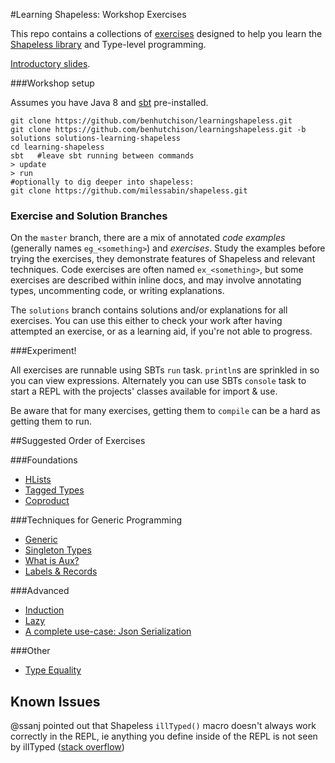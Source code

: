 #Learning Shapeless: Workshop Exercises

This repo contains a collections of [exercises](./src/main/scala) designed to help you learn the 
[Shapeless library](https://github.com/milessabin/shapeless) and Type-level programming. 

[Introductory slides](http://benhutchison.github.io/learningshapeless/slides/#/).

###Workshop setup

Assumes you have Java 8 and [sbt](http://www.scala-sbt.org/) pre-installed.

```
git clone https://github.com/benhutchison/learningshapeless.git
git clone https://github.com/benhutchison/learningshapeless.git -b solutions solutions-learning-shapeless
cd learning-shapeless
sbt   #leave sbt running between commands
> update
> run
#optionally to dig deeper into shapeless:
git clone https://github.com/milessabin/shapeless.git
```

### Exercise and Solution Branches 

On the `master` branch, there are a mix of annotated *code examples* (generally names `eg_<something>`) and *exercises*. 
Study the examples before trying the exercises, they demonstrate  features of Shapeless and relevant techniques.
 Code exercises are often named `ex_<something>`, but some exercises are described within inline docs, and may involve 
 annotating types, uncommenting code, or writing explanations.
 
The `solutions` branch contains solutions and/or explanations for all exercises. You can use this either to check your work 
after having attempted an exercise, or as a learning aid, if you're not able to progress.
 
###Experiment!
 
All exercises are runnable using SBTs `run` task. `println`s are sprinkled in so you can view expressions.
Alternately you can use SBTs `console` task to start a REPL with the projects' classes
 available for import & use. 
 
Be aware that for many exercises, getting them to `compile` can be a hard as getting them to run. 
 
##Suggested Order of Exercises
 
###Foundations
 
- [HLists](./src/main/scala/learnshapeless/HLists.scala)
- [Tagged Types](./src/main/scala/learnshapeless/TaggedTypes.scala)
- [Coproduct](./src/main/scala/learnshapeless/Coproduct.scala)
 
###Techniques for Generic Programming
 
- [Generic](./src/main/scala/learnshapeless/Generic.scala)
- [Singleton Types](./src/main/scala/learnshapeless/SingletonTypes.scala)
- [What is Aux?](./src/main/scala/learnshapeless/WhatIsAux.scala)
- [Labels & Records](./src/main/scala/learnshapeless/Labels.scala)
 
###Advanced

- [Induction](./src/main/scala/learnshapeless/Induction.scala)
- [Lazy](./src/main/scala/learnshapeless/Lazy.scala)
- [A complete use-case: Json Serialization](./src/main/scala/learnshapeless/JsonSerialization.scala)

###Other

- [Type Equality](./src/main/scala/learnshapeless/TypeEquality.scala)

## Known Issues

@ssanj pointed out that Shapeless `illTyped()` macro doesn't always work correctly in the REPL, ie anything you define inside of the REPL is not seen by illTyped ([stack overflow](http://stackoverflow.com/questions/20114298/how-do-i-write-a-scala-unit-test-that-ensures-compliation-fails#comment30067810_20169497))


